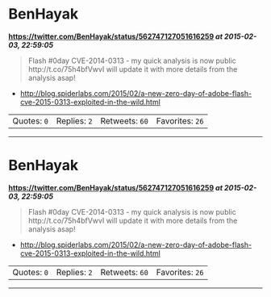 # BenHayak
**https://twitter.com/BenHayak/status/562747127051616259 _at 2015-02-03, 22:59:05_**
<blockquote>
Flash #0day CVE-2014-0313 - my quick analysis is now public http://t.co/75h4bfVwvI will update it with more details from the analysis asap!
</blockquote>

* http://blog.spiderlabs.com/2015/02/a-new-zero-day-of-adobe-flash-cve-2015-0313-exploited-in-the-wild.html

<table><tr>
<td>Quotes: <code>0</code></td>
<td>Replies: <code>2</code></td>
<td>Retweets: <code>60</code></td>
<td>Favorites: <code>26</code></td>
</tr></table>

---

# BenHayak
**https://twitter.com/BenHayak/status/562747127051616259 _at 2015-02-03, 22:59:05_**
<blockquote>
Flash #0day CVE-2014-0313 - my quick analysis is now public http://t.co/75h4bfVwvI will update it with more details from the analysis asap!
</blockquote>

* http://blog.spiderlabs.com/2015/02/a-new-zero-day-of-adobe-flash-cve-2015-0313-exploited-in-the-wild.html

<table><tr>
<td>Quotes: <code>0</code></td>
<td>Replies: <code>2</code></td>
<td>Retweets: <code>60</code></td>
<td>Favorites: <code>26</code></td>
</tr></table>

---

